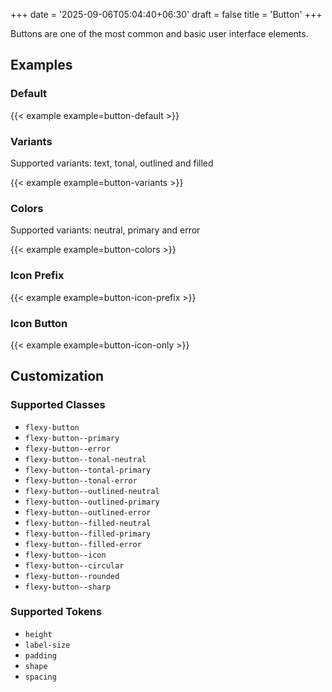 +++
date = '2025-09-06T05:04:40+06:30'
draft = false
title = 'Button'
+++

Buttons are one of the most common and basic user interface elements.

<!--more-->

## Examples

### Default

{{< example example=button-default >}}

### Variants

Supported variants: text, tonal, outlined and filled

{{< example example=button-variants >}}

### Colors

Supported variants: neutral, primary and error

{{< example example=button-colors >}}

### Icon Prefix

{{< example example=button-icon-prefix >}}

### Icon Button

{{< example example=button-icon-only >}}

## Customization

### Supported Classes

- `flexy-button`
- `flexy-button--primary`
- `flexy-button--error`
- `flexy-button--tonal-neutral`
- `flexy-button--tontal-primary`
- `flexy-button--tonal-error`
- `flexy-button--outlined-neutral`
- `flexy-button--outlined-primary`
- `flexy-button--outlined-error`
- `flexy-button--filled-neutral`
- `flexy-button--filled-primary`
- `flexy-button--filled-error`
- `flexy-button--icon`
- `flexy-button--circular`
- `flexy-button--rounded`
- `flexy-button--sharp`

### Supported Tokens

- `height`
- `label-size`
- `padding`
- `shape`
- `spacing`

